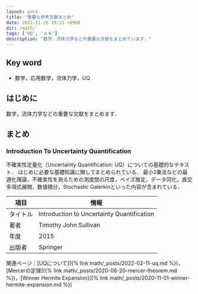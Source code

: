 ```yaml
---
layout: post
title: "重要な参考文献まとめ"
date: 2021-11-26 19:23 +0900
dir: /math/
tags: ['UQ', 'メモ']
description: "数学，流体力学などの重要な文献をまとめています．"
---
```

## Key word
- 数学，応用数学，流体力学，UQ

## はじめに
数学，流体力学などの重要な文献をまとめます．

## まとめ
### Introduction To Uncertainty Quantification
不確実性定量化（Uncertainty Quantification: UQ）についての基礎的なテキスト．
はじめに必要な基礎知識に関してまとめられている．
最小2乗法などの最適化理論，不確実性を測るための測度間の尺度，ベイズ推定，データ同化，直交多項式展開，数値積分，Stochastic Galerkinといった内容が含まれている．

|項目|情報|
|---|---|
|タイトル|Introduction to Uncertainty Quantification|
|著者|Timothy John Sullivan|
|年度|2015|
|出版者|Springer|

関連ページ：[UQについて]({% link math/_posts/2022-02-11-uq.md %})，[Mercerの定理]({% link math/_posts/2020-08-20-mercer-theorem.md %})，[Winner Hermite Expansion]({% link math/_posts/2020-11-01-winner-hermite-expansion.md %})
